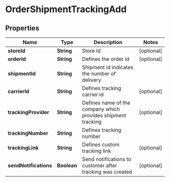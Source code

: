 

# OrderShipmentTrackingAdd


## Properties

Name | Type | Description | Notes
------------ | ------------- | ------------- | -------------
**storeId** | **String** | Store Id |  [optional]
**orderId** | **String** | Defines the order id |  [optional]
**shipmentId** | **String** | Shipment id indicates the number of delivery | 
**carrierId** | **String** | Defines tracking carrier id |  [optional]
**trackingProvider** | **String** | Defines name of the company which provides shipment tracking |  [optional]
**trackingNumber** | **String** | Defines tracking number | 
**trackingLink** | **String** | Defines custom tracking link |  [optional]
**sendNotifications** | **Boolean** | Send notifications to customer after tracking was created |  [optional]




